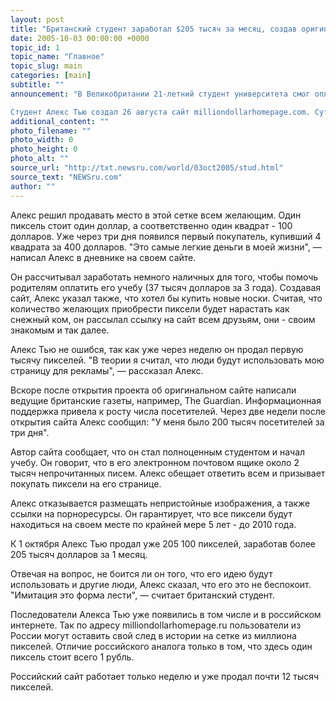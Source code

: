 ```yaml
---
layout: post
title: "Британский студент заработал $205 тысяч за месяц, создав оригинальный сайт"
date: 2005-10-03 00:00:00 +0000
topic_id: 1
topic_name: "Главное"
topic_slug: main
categories: [main]
subtitle: ""
announcement: "В Великобритании 21-летний студент университета смог оплатить учебу и заработать деньги благодаря оригинальной, но очень простой идее.

Студент Алекс Тью создал 26 августа сайт milliondollarhomepage.com. Суть проекта проста: на главной странице размещена сетка из 10 тысяч квадратов. Каждый из них имеет размер в 100 пикселей. Таким образом, на странице 1 миллион пикселей."
additional_content: ""
photo_filename: ""
photo_width: 0
photo_height: 0
photo_alt: ""
source_url: "http://txt.newsru.com/world/03oct2005/stud.html"
source_text: "NEWSru.com"
author: ""
---
```

Алекс решил продавать место в этой сетке всем желающим. Один пиксель стоит один доллар, а соответственно один квадрат - 100 долларов. Уже через три дня появился первый покупатель, купивший 4 квадрата за 400 долларов. "Это самые легкие деньги в моей жизни", &mdash; написал Алекс в дневнике на своем сайте.

Он рассчитывал заработать немного наличных для того, чтобы помочь родителям оплатить его учебу (37 тысяч долларов за 3 года). Создавая сайт, Алекс указал также, что хотел бы купить новые носки. Считая, что количество желающих приобрести пиксели будет нарастать как снежный ком, он рассылал ссылку на сайт всем друзьям, они - своим знакомым и так далее.

Алекс Тью не ошибся, так как уже через неделю он продал первую тысячу пикселей. "В теории я считал, что люди будут использовать мою страницу для рекламы", &mdash; рассказал Алекс.

Вскоре после открытия проекта об оригинальном сайте написали ведущие британские газеты, например, The Guardian. Информационная поддержка привела к росту числа посетителей. Через две недели после открытия сайта Алекс сообщил: "У меня было 200 тысяч посетителей за три дня".

Автор сайта сообщает, что он стал полноценным студентом и начал учебу. Он говорит, что в его электронном почтовом ящике около 2 тысяч непрочитанных писем. Алекс обещает ответить всем и призывает покупать пиксели на его странице.

Алекс отказывается размещать непристойные изображения, а также ссылки на порноресурсы. Он гарантирует, что все пиксели будут находиться на своем месте по крайней мере 5 лет - до 2010 года.

К 1 октября Алекс Тью продал уже 205 100 пикселей, заработав более 205 тысяч долларов за 1 месяц.

Отвечая на вопрос, не боится ли он того, что его идею будут использовать и другие люди, Алекс сказал, что его это не беспокоит. "Имитация это форма лести", &mdash; считает британский студент.

Последователи Алекса Тью уже появились в том числе и в российском интернете. Так по адресу milliondollarhomepage.ru пользователи из России могут оставить свой след в истории на сетке из миллиона пикселей. Отличие российского аналога только в том, что здесь один пиксель стоит всего 1 рубль.

Российский сайт работает только неделю и уже продал почти 12 тысяч пикселей.
